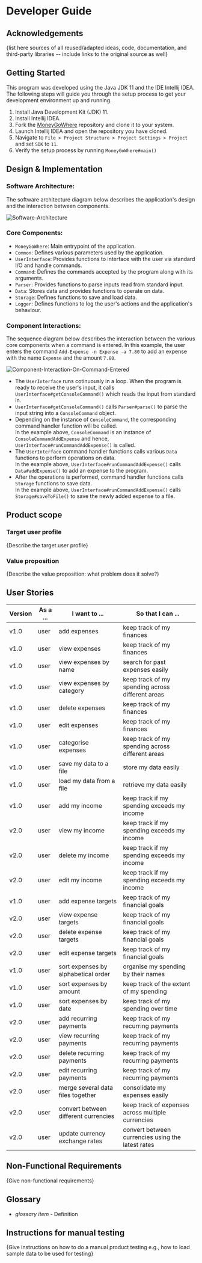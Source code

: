 # Developer Guide

## Acknowledgements

{list here sources of all reused/adapted ideas, code, documentation, and third-party libraries -- include links to the original source as well}

## Getting Started
This program was developed using the Java JDK 11 and the IDE Intellij IDEA.\
The following steps will guide you through the setup process to get your development environment up and running.
1. Install Java Development Kit (JDK) 11.
2. Install Intellij IDEA.
3. Fork the [MoneyGoWhere](https://github.com/AY2223S1-CS2113T-W11-1/tp) repository and clone it to your system.
4. Launch Intellij IDEA and open the repository you have cloned.
5. Navigate to `File > Project Structure > Project Settings > Project` and set `SDK` to `11`.
6. Verify the setup process by running `MoneyGoWhere#main()`

## Design & Implementation
### Software Architecture:
The software architecture diagram below describes the application's design and the interaction between components.

![Software-Architecture](http://www.plantuml.com/plantuml/proxy?cache=no&src=https://raw.githubusercontent.com/xzynos/tp/branch-MoneyGoWhere-Webpage/docs/diagrams/SoftwareArchitecture.puml)

### Core Components:
* `MoneyGoWhere`: Main entrypoint of the application.
* `Common`: Defines various parameters used by the application.
* `UserInterface`: Provides functions to interface with the user via standard I/O and handle commands.
* `Command`: Defines the commands accepted by the program along with its arguments.
* `Parser`: Provides functions to parse inputs read from standard input.
* `Data`: Stores data and provides functions to operate on data.
* `Storage`: Defines functions to save and load data.
* `Logger`: Defines functions to log the user's actions and the application's behaviour.

### Component Interactions:
The sequence diagram below describes the interaction between the various core components when a command is entered.
In this example, 
the user enters the command `Add-Expense -n Expense -a 7.80` to add an expense with the name `Expense` and the amount `7.80`.

![Component-Interaction-On-Command-Entered](http://www.plantuml.com/plantuml/proxy?cache=no&src=https://raw.githubusercontent.com/xzynos/tp/branch-MoneyGoWhere-Webpage/docs/diagrams/ComponentInteractionsOnCommandEntered.puml)

* The `UserInterface` runs cotinuously in a loop.
When the program is ready to receive the user's input, 
it calls `UserInterface#getConsoleCommand()` which reads the input from standard in.
* `UserInterface#getConsoleCommand()` calls `Parser#parse()` to parse the input string into a `ConsoleCommand` object.
* Depending on the instance of `ConsoleCommand`, the corresponding command handler function will be called.\
In the example above, `ConsoleCommand` is an instance of `ConsoleCommandAddExpense` and hence, 
`UserInterface#runCommandAddExpense()` is called.
* The `UserInterface` command handler functions calls various `Data` functions to perform operations on data.\
In the example above, `UserInterface#runCommandAddExpense()` calls `Data#addExpense()` to add an expense to the program.
* After the operations is performed, command handler functions calls `Storage` functions to save data.\
In the example above, `UserInterface#runCommandAddExpense()` calls `Storage#saveToFile()` to save the newly added expense to a file.

## Product scope
### Target user profile

{Describe the target user profile}

### Value proposition

{Describe the value proposition: what problem does it solve?}

## User Stories

| Version | As a ... | I want to ...                        | So that I can ...                                 |
|---------|----------|--------------------------------------|---------------------------------------------------|
| v1.0    | user     | add expenses                         | keep track of my finances                         |
| v1.0    | user     | view expenses                        | keep track of my finances                         |
| v1.0    | user     | view expenses by name                | search for past expenses easily                   |
| v1.0    | user     | view expenses by category            | keep track of my spending across different areas  |
| v1.0    | user     | delete expenses                      | keep track of my finances                         |
| v1.0    | user     | edit expenses                        | keep track of my finances                         |
| v1.0    | user     | categorise expenses                  | keep track of my spending across different areas  |
| v1.0    | user     | save my data to a file               | store my data easily                              |
| v1.0    | user     | load my data from a file             | retrieve my data easily                           |
| v1.0    | user     | add my income                        | keep track if my spending exceeds my income       |
| v2.0    | user     | view my income                       | keep track if my spending exceeds my income       |
| v2.0    | user     | delete my income                     | keep track if my spending exceeds my income       |
| v2.0    | user     | edit my income                       | keep track if my spending exceeds my income       |
| v1.0    | user     | add expense targets                  | keep track of my financial goals                  |
| v2.0    | user     | view expense targets                 | keep track of my financial goals                  |
| v2.0    | user     | delete expense targets               | keep track of my financial goals                  |
| v2.0    | user     | edit expense targets                 | keep track of my financial goals                  |
| v1.0    | user     | sort expenses by alphabetical order  | organise my spending by their names               |
| v1.0    | user     | sort expenses by amount              | keep track of the extent of my spending           |
| v1.0    | user     | sort expenses by date                | keep track of my spending over time               |
| v2.0    | user     | add recurring payments               | keep track of my recurring payments               |
| v2.0    | user     | view recurring payments              | keep track of my recurring payments               |
| v2.0    | user     | delete recurring payments            | keep track of my recurring payments               |
| v2.0    | user     | edit recurring payments              | keep track of my recurring payments               |
| v2.0    | user     | merge several data files together    | consolidate my expenses easily                    |
| v2.0    | user     | convert between different currencies | keep track of expenses across multiple currencies |
| v2.0    | user     | update currency exchange rates       | convert between currencies using the latest rates |

## Non-Functional Requirements

{Give non-functional requirements}

## Glossary

* *glossary item* - Definition

## Instructions for manual testing

{Give instructions on how to do a manual product testing e.g., how to load sample data to be used for testing}
